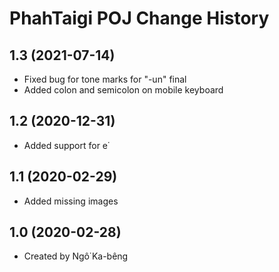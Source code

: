 PhahTaigi POJ Change History
====================

1.3 (2021-07-14)
----------------
* Fixed bug for tone marks for "-un" final
* Added colon and semicolon on mobile keyboard

1.2 (2020-12-31)
----------------
* Added support for e͘

1.1 (2020-02-29)
----------------
* Added missing images

1.0 (2020-02-28)
----------------
* Created by Ngô͘ Ka-bêng

